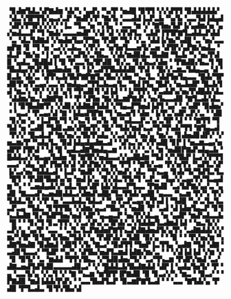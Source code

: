 ▝▊▟▆▜▟▃▚▛▇▟▆▝▟▞▚▝▄▟▚▝▚▞▛▝▅▟█▝▉▜▜▝▞▞▟▜▜▝▉▟▟▟▟▟▞▝▟▃▚▜▛▜▜▞▄▃▞▃▛▝▆▟▛▞▛▝▇▞▙▝▃▃▟▟▐▃▛▃▙▝▚▞▙▝▃▃▜▟▐▟▄▟▝▟▛▞▛▜▛▞▞▞▞▝▐▃▝▜▃▝▅▝▚▜▄▝▝▃▃▝▆▝▞▝▇▜▅▞▙▛▐▞▄▟▆▞▅▝▄▞▅▟▃▃▛▝▜▝▆▟▞▃▃▃▅▟▛▝▞▟▝▟▝▞▛▟▜▃▝▃▙▛▐▜▜▛▇▜▃▟▟▃▛▟▟▝▃▝▟▃▜▟▇▟▝▞▅▟▅▜▄▞▛▜▅▝▛▟▛▝▜▞▝▞▃▝▟▟▐▞▆▞▚▟█▝▃▝▅▞▃▃▅▛▇▝▊▝▜▝▅▝▃▞▞▃▙▃▝▞▛▞▃▝▅▜▅▜▃▃▅▜▞▃▅▝▟▜▛▞▄▛▇▞▅▟▃▝▟▃▛▝▇▞▅▝▐▝▄▞▝▃▚▟▜▞▃▜▙▃▝▞▟▞▆▟▉▟▃▜▙▟▇▝▜▃▙▝▚▝▅▞▛▟▉▝▄▟▃▝█▟█▟▐▝▉▝▛▃▃▜▄▜▛▟▉▝▊▞▃▝▊▞▙▃▞▟▅▝▝▛▇▟▉▞▙▃▜▝█▜▙▟▄▞▛▟▚▜▄▟▅▟▅▝▊▝▐▞▃▟▜▜▙▟▟▟▉▝▛▟▝▝█▞▞▃▆▃▜▟▄▃▄▝▟▝▉▃▙▝▟▞▃▝▟▜▚▃▙▜▙▛▇▛▇▜▄▜▙▞▞▟▅▝▚▃▜▃▝▟▟▜▅▜▄▃▃▝█▟▞▜▛▟▉▜▚▞▛▃▄▞▃▃▚▞▅▟▄▃▞▜▜▃▙▃▄▜▃▝▜▟▐▜▄▝█▟▚▝▅▃▙▟▛▝█▃▙▜▟▝▆▃▚▝▛▞▝▞▟▝▄▜▝▜▚▟▊▜▝▟▐▟▝▝▐▞▜▜▚▝▛▃▟▟▚▞▅▞▛▟█▟▞▟▃▝▟▟▆▞▆▃▚▟▇▛▇▝▝▝▛▝▟▜▅▝▇▞▟▃▆▛▇▟▚▝▅▞▙▃▃▟▉▝▇▜▃▟▞▟▃▝▐▝▉▜▙▟▇▜▚▝▞▟▊▞▟▟▇▟▜▟▟▝▞▜▄▃▛▜▅▟▐▟▜▝▄▞▝▃▚▟▛▝▉▟▅▞▝▝▄▃▞▝▛▃▄▞▟▝▇▝▐▟▄▟▜▛▇▝▜▝▅▃▅▜▝▟▅▝▐▞▛▃▚▟▛▃▛▞▃▝▝▟▊▝▊▞▅▝▄▝▐▃▛▜▞▜▝▞▚▃▜▝▚▞▙▝▉▝▚▟▃▃▛▃▚▞▃▜▛▝▟▝▝▝▇▜▜▝▜▜▟▝▅▝▃▟▉▝▜▟▊▃▆▞▟▜▅▜▚▝█▞▝▜▟▞▆▟▚▃▞▜▞▜▚▟▞▜▜▝▇▜▄▃▟▝▛▞▞▝█▃▟▃▛▝▇▞▅▞▃▜▙▜▚▟▄▝▞▃▞▟▟▝▅▞▄▝▆▞▃▝▊▟▅▟▊▟▛▞▝▞▅▃▆▞▛▝▚▟▄▜▃▝▉▟▐▟▄▟▄▟▆▃▟▝▝▟▚▃▚▞▚▜▚▟█▝▊▛▐▝▅▃▆▃▄▞▅▟▛▛▐▜▛▟▝▝▟▝█▝▄▟▃▟▇▜▅▟▄▃▆▝▝▝▞▞▝▃▚▝▆▝▅▟▉▛▇▟▚▟▄▃▙▝█▟▟▃▞▞▆▃▄▞▙▟▅▝▇▝▇▜▛▞▅▟▃▃▞▞▄▟█▟▆▝▜▟▝▞▚▜▙▛▐▃▞▞▛▜▜▃▃▞▝▟▄▝▄▛▐▜▅▜▞▟▝▟▚▛▇▞▞▜▄▝▛▜▝▝▇▜▞▃▄▝▛▞▅▜▚▝▚▟▜▃▚▛▐▞▃▞▅▞▜▟▟▃▟▝▐▃▛▝▆▟▛▝▞▜▞▞▅▟▚▝▟▃▝▜▚▃▄▝▊▟▞▜▞▜▟▜▃▜▃▝█▜▝▝▛▟▉▜▙▟▚▞▅▝▅▟▐▞▃▝▊▞▟▃▜▜▞▜▝▃▛▃▝▜▄▞▞▃▄▞▛▞▜▃▄▟▆▝▚▝▝▃▅▟▄▟▞▞▚▟▃▜▄▞▟▛▐▟▞▟▃▃▛▜▃▃▝▛▇▟▊▝▃▞▙▛▇▞▄▞▃▝▄▟▊▝▇▃▃▟▚▃▅▟▉▟▟▃▞▟▆▟▚▟█▞▜▃▜▜▟▞▄▟█▝▄▃▃▝▚▃▆▝▛▞▚▝▛▞▜▟▟▃▜▞▝▞▛▝▅▝▃▃▙▟▃▜▟▃▞▝▚▞▛▃▛▃▄▞▄▜▚▟▐▝▜▟█▝▚▞▃▜▃▜▃▃▛▃▄▝▜▟▃▝▊▜▜▜▙▝▞▟▆▞▄▃▞▜▙▞▚▝▅▟▊▝▛▝▃▟▝▟▐▟▅▜▄▃▛▝▊▜▚▃▙▟▇▝▊▞▜▟▛▜▅▞▅▟▝▟▛▝▄▃▄▃▛▝▅▞▛▞▟▃▄▝▅▝▄▟▛▝▆▟▚▟▃▃▙▝█▝▝▝▊▞▜▝▊▃▜▜▚▝▞▃▞▟▚▞▃▜▛▟▞▃▚▜▟▟▅▜▃▟▆▟▐▟▝▝▅▃▜▞▞▃▛▞▄▝▄▞▛▝▃▃▝▝▃▜▃▜▃▛▇▟▅▛▇▜▚▃▛▟▇▟▅▟▜▞▄▜▚▝▃▟▇▟▟▞▞▞▆▞▚▜▛▝▊▜▄▞▙▜▅▞▜▟▞▝▄▝▛▟▛▟▞▃▜▟▊▝▉▞▄▝▝▝▉▝▝▝▛▞▅▞▆▝▚▟▇▜▅▟▇▝▉▟▆▟▝▟▉▜▝▞▙▝▇▃▞▝▉▟▜▜▝▜▅▛▐▃▜▜▄▝▄▟▇▝▜▟▝▟▇▝▃▟▊▜▃▃▞▝▜▟▛▝▚▞▚▝▟▜▙▞▅▟▜▃▆▟▐▟▇▞▆▞▃▝▝▝▞▟▐▟▐▟▝▞▆▝▞▝▊▝▉▜▞▝▃▝▆▟▟▝▜▜▚▜▙▃▝▞▜▟▉▟▅▞▜▞▝▃▞▜▚▃▆▝▛▟▛▞▆▟▝▃▞▟▇▃▅▟▜▟▜▟▉▃▃▃▃▟▉▃▞▝▞▝█▟▟▃▙▜▙▟▇▟▟▝▟▛▐▝▄▟▄▜▅▜▞▝▛▝▄▝▃▃▜▞▄▝▞▃▜▝▞▝▇▝▚▃▆▝▆▜▛▛▐▛▇▟▉▝▉▝▊▃▞▞▚▝▆▃▝▝▉▃▞▝▝▛▇▟▉▝▆▟▐▟▟▞▛▟▚▝▝▃▃▜▙▟▜▃▛▝▉▃▆▛▇▜▃▟▝▝▝▃▃▝▇▜▟▞▄▝▛▟▉▝▛▜▃▟▃▝▊▜▚▜▙▞▟
